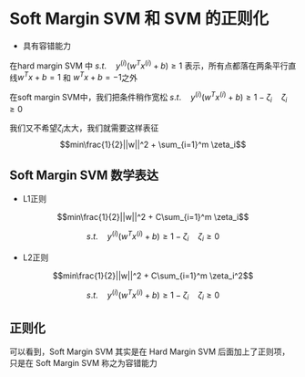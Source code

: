 # Soft Margin SVM 和 SVM 的正则化

- 具有容错能力

在hard margin SVM 中 $s.t.\quad y^{(i)}(w^Tx^{(i)} + b) \geq 1$ 表示，所有点都落在两条平行直线$w^Tx + b = 1$ 和 $w^Tx + b = -1$之外

在soft margin SVM中，我们把条件稍作宽松 $s.t.\quad y^{(i)}(w^Tx^{(i)} + b) \geq 1 - \zeta_i \quad \zeta_i \geq 0$

我们又不希望$\zeta_i$太大，我们就需要这样表征$$min\frac{1}{2}||w||^2 + \sum_{i=1}^m \zeta_i$$

## Soft Margin SVM 数学表达

- L1正则

$$min\frac{1}{2}||w||^2 + C\sum_{i=1}^m \zeta_i$$

$$s.t.\quad y^{(i)}(w^Tx^{(i)} + b) \geq 1 - \zeta_i \quad \zeta_i \geq 0$$

- L2正则

$$min\frac{1}{2}||w||^2 + C\sum_{i=1}^m \zeta_i^2$$

$$s.t.\quad y^{(i)}(w^Tx^{(i)} + b) \geq 1 - \zeta_i \quad \zeta_i \geq 0$$

## 正则化

可以看到，Soft Margin SVM 其实是在 Hard Margin SVM 后面加上了正则项，只是在 Soft Margin SVM 称之为容错能力
